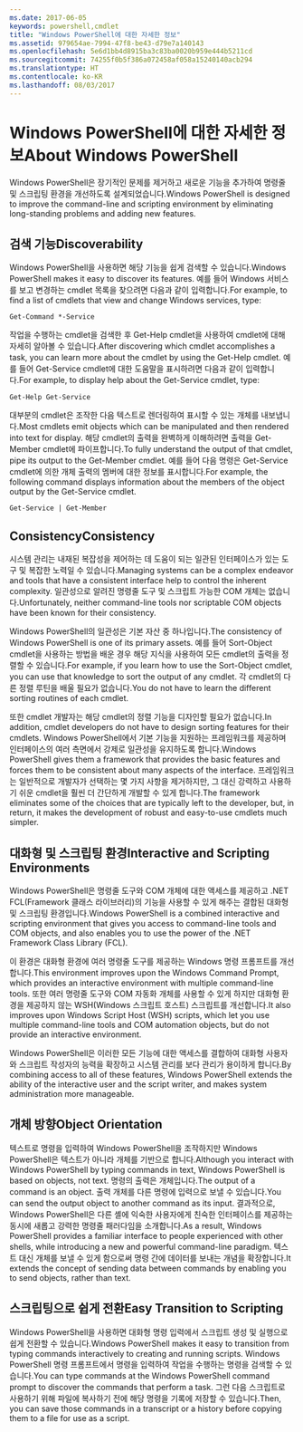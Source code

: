 ```yaml
---
ms.date: 2017-06-05
keywords: powershell,cmdlet
title: "Windows PowerShell에 대한 자세한 정보"
ms.assetid: 979654ae-7994-47f8-be43-d79e7a140143
ms.openlocfilehash: 5e6d1bb4d8915ba3c83ba0020b959e444b5211cd
ms.sourcegitcommit: 74255f0b5f386a072458af058a15240140acb294
ms.translationtype: HT
ms.contentlocale: ko-KR
ms.lasthandoff: 08/03/2017
---
```

# <a name="about-windows-powershell"></a><span data-ttu-id="bbb1e-103">Windows PowerShell에 대한 자세한 정보</span><span class="sxs-lookup"><span data-stu-id="bbb1e-103">About Windows PowerShell</span></span>
<span data-ttu-id="bbb1e-104">Windows PowerShell은 장기적인 문제를 제거하고 새로운 기능을 추가하여 명령줄 및 스크립팅 환경을 개선하도록 설계되었습니다.</span><span class="sxs-lookup"><span data-stu-id="bbb1e-104">Windows PowerShell is designed to improve the command-line and scripting environment by eliminating long-standing problems and adding new features.</span></span>

## <a name="discoverability"></a><span data-ttu-id="bbb1e-105">검색 기능</span><span class="sxs-lookup"><span data-stu-id="bbb1e-105">Discoverability</span></span>
<span data-ttu-id="bbb1e-106">Windows PowerShell을 사용하면 해당 기능을 쉽게 검색할 수 있습니다.</span><span class="sxs-lookup"><span data-stu-id="bbb1e-106">Windows PowerShell makes it easy to discover its features.</span></span> <span data-ttu-id="bbb1e-107">예를 들어 Windows 서비스를 보고 변경하는 cmdlet 목록을 찾으려면 다음과 같이 입력합니다.</span><span class="sxs-lookup"><span data-stu-id="bbb1e-107">For example, to find a list of cmdlets that view and change Windows services, type:</span></span>

```
Get-Command *-Service
```

<span data-ttu-id="bbb1e-108">작업을 수행하는 cmdlet을 검색한 후 Get-Help cmdlet을 사용하여 cmdlet에 대해 자세히 알아볼 수 있습니다.</span><span class="sxs-lookup"><span data-stu-id="bbb1e-108">After discovering which cmdlet accomplishes a task, you can learn more about the cmdlet by using the Get-Help cmdlet.</span></span> <span data-ttu-id="bbb1e-109">예를 들어 Get-Service cmdlet에 대한 도움말을 표시하려면 다음과 같이 입력합니다.</span><span class="sxs-lookup"><span data-stu-id="bbb1e-109">For example, to display help about the Get-Service cmdlet, type:</span></span>

```
Get-Help Get-Service
```
<span data-ttu-id="bbb1e-110">대부분의 cmdlet은 조작한 다음 텍스트로 렌더링하여 표시할 수 있는 개체를 내보냅니다.</span><span class="sxs-lookup"><span data-stu-id="bbb1e-110">Most cmdlets emit objects which can be manipulated and then rendered into text for display.</span></span> <span data-ttu-id="bbb1e-111">해당 cmdlet의 출력을 완벽하게 이해하려면 출력을 Get-Member cmdlet에 파이프합니다.</span><span class="sxs-lookup"><span data-stu-id="bbb1e-111">To fully understand the output of that cmdlet, pipe its output to the Get-Member cmdlet.</span></span> <span data-ttu-id="bbb1e-112">예를 들어 다음 명령은 Get-Service cmdlet에 의한 개체 출력의 멤버에 대한 정보를 표시합니다.</span><span class="sxs-lookup"><span data-stu-id="bbb1e-112">For example, the following command displays information about the members of the object output by the Get-Service cmdlet.</span></span>

```
Get-Service | Get-Member
```

## <a name="consistency"></a><span data-ttu-id="bbb1e-113">Consistency</span><span class="sxs-lookup"><span data-stu-id="bbb1e-113">Consistency</span></span>
<span data-ttu-id="bbb1e-114">시스템 관리는 내재된 복잡성을 제어하는 데 도움이 되는 일관된 인터페이스가 있는 도구 및 복잡한 노력일 수 있습니다.</span><span class="sxs-lookup"><span data-stu-id="bbb1e-114">Managing systems can be a complex endeavor and tools that have a consistent interface help to control the inherent complexity.</span></span> <span data-ttu-id="bbb1e-115">일관성으로 알려진 명령줄 도구 및 스크립트 가능한 COM 개체는 없습니다.</span><span class="sxs-lookup"><span data-stu-id="bbb1e-115">Unfortunately, neither command-line tools nor scriptable COM objects have been known for their consistency.</span></span>

<span data-ttu-id="bbb1e-116">Windows PowerShell의 일관성은 기본 자산 중 하나입니다.</span><span class="sxs-lookup"><span data-stu-id="bbb1e-116">The consistency of Windows PowerShell is one of its primary assets.</span></span> <span data-ttu-id="bbb1e-117">예를 들어 Sort-Object cmdlet을 사용하는 방법을 배운 경우 해당 지식을 사용하여 모든 cmdlet의 출력을 정렬할 수 있습니다.</span><span class="sxs-lookup"><span data-stu-id="bbb1e-117">For example, if you learn how to use the Sort-Object cmdlet, you can use that knowledge to sort the output of any cmdlet.</span></span> <span data-ttu-id="bbb1e-118">각 cmdlet의 다른 정렬 루틴을 배울 필요가 없습니다.</span><span class="sxs-lookup"><span data-stu-id="bbb1e-118">You do not have to learn the different sorting routines of each cmdlet.</span></span>

<span data-ttu-id="bbb1e-119">또한 cmdlet 개발자는 해당 cmdlet의 정렬 기능을 디자인할 필요가 없습니다.</span><span class="sxs-lookup"><span data-stu-id="bbb1e-119">In addition, cmdlet developers do not have to design sorting features for their cmdlets.</span></span> <span data-ttu-id="bbb1e-120">Windows PowerShell에서 기본 기능을 지원하는 프레임워크를 제공하며 인터페이스의 여러 측면에서 강제로 일관성을 유지하도록 합니다.</span><span class="sxs-lookup"><span data-stu-id="bbb1e-120">Windows PowerShell gives them a framework that provides the basic features and forces them to be consistent about many aspects of the interface.</span></span> <span data-ttu-id="bbb1e-121">프레임워크는 일반적으로 개발자가 선택하는 몇 가지 사항을 제거하지만, 그 대신 강력하고 사용하기 쉬운 cmdlet을 훨씬 더 간단하게 개발할 수 있게 합니다.</span><span class="sxs-lookup"><span data-stu-id="bbb1e-121">The framework eliminates some of the choices that are typically left to the developer, but, in return, it makes the development of robust and easy-to-use cmdlets much simpler.</span></span>

## <a name="interactive-and-scripting-environments"></a><span data-ttu-id="bbb1e-122">대화형 및 스크립팅 환경</span><span class="sxs-lookup"><span data-stu-id="bbb1e-122">Interactive and Scripting Environments</span></span>
<span data-ttu-id="bbb1e-123">Windows PowerShell은 명령줄 도구와 COM 개체에 대한 액세스를 제공하고 .NET FCL(Framework 클래스 라이브러리)의 기능을 사용할 수 있게 해주는 결합된 대화형 및 스크립팅 환경입니다.</span><span class="sxs-lookup"><span data-stu-id="bbb1e-123">Windows PowerShell is a combined interactive and scripting environment that gives you access to command-line tools and COM objects, and also enables you to use the power of the .NET Framework Class Library (FCL).</span></span>

<span data-ttu-id="bbb1e-124">이 환경은 대화형 환경에 여러 명령줄 도구를 제공하는 Windows 명령 프롬프트를 개선합니다.</span><span class="sxs-lookup"><span data-stu-id="bbb1e-124">This environment improves upon the Windows Command Prompt, which provides an interactive environment with multiple command-line tools.</span></span> <span data-ttu-id="bbb1e-125">또한 여러 명령줄 도구와 COM 자동화 개체를 사용할 수 있게 하지만 대화형 환경을 제공하지 않는 WSH(Windows 스크립트 호스트) 스크립트를 개선합니다.</span><span class="sxs-lookup"><span data-stu-id="bbb1e-125">It also improves upon Windows Script Host (WSH) scripts, which let you use multiple command-line tools and COM automation objects, but do not provide an interactive environment.</span></span>

<span data-ttu-id="bbb1e-126">Windows PowerShell은 이러한 모든 기능에 대한 액세스를 결합하여 대화형 사용자와 스크립트 작성자의 능력을 확장하고 시스템 관리를 보다 관리가 용이하게 합니다.</span><span class="sxs-lookup"><span data-stu-id="bbb1e-126">By combining access to all of these features, Windows PowerShell extends the ability of the interactive user and the script writer, and makes system administration more manageable.</span></span>

## <a name="object-orientation"></a><span data-ttu-id="bbb1e-127">개체 방향</span><span class="sxs-lookup"><span data-stu-id="bbb1e-127">Object Orientation</span></span>
<span data-ttu-id="bbb1e-128">텍스트로 명령을 입력하여 Windows PowerShell을 조작하지만 Windows PowerShell은 텍스트가 아니라 개체를 기반으로 합니다.</span><span class="sxs-lookup"><span data-stu-id="bbb1e-128">Although you interact with Windows PowerShell by typing commands in text, Windows PowerShell is based on objects, not text.</span></span> <span data-ttu-id="bbb1e-129">명령의 출력은 개체입니다.</span><span class="sxs-lookup"><span data-stu-id="bbb1e-129">The output of a command is an object.</span></span> <span data-ttu-id="bbb1e-130">출력 개체를 다른 명령에 입력으로 보낼 수 있습니다.</span><span class="sxs-lookup"><span data-stu-id="bbb1e-130">You can send the output object to another command as its input.</span></span> <span data-ttu-id="bbb1e-131">결과적으로, Windows PowerShell은 다른 셸에 익숙한 사용자에게 친숙한 인터페이스를 제공하는 동시에 새롭고 강력한 명령줄 패러다임을 소개합니다.</span><span class="sxs-lookup"><span data-stu-id="bbb1e-131">As a result, Windows PowerShell provides a familiar interface to people experienced with other shells, while introducing a new and powerful command-line paradigm.</span></span> <span data-ttu-id="bbb1e-132">텍스트 대신 개체를 보낼 수 있게 함으로써 명령 간에 데이터를 보내는 개념을 확장합니다.</span><span class="sxs-lookup"><span data-stu-id="bbb1e-132">It extends the concept of sending data between commands by enabling you to send objects, rather than text.</span></span>

## <a name="easy-transition-to-scripting"></a><span data-ttu-id="bbb1e-133">스크립팅으로 쉽게 전환</span><span class="sxs-lookup"><span data-stu-id="bbb1e-133">Easy Transition to Scripting</span></span>
<span data-ttu-id="bbb1e-134">Windows PowerShell을 사용하면 대화형 명령 입력에서 스크립트 생성 및 실행으로 쉽게 전환할 수 있습니다.</span><span class="sxs-lookup"><span data-stu-id="bbb1e-134">Windows PowerShell makes it easy to transition from typing commands interactively to creating and running scripts.</span></span> <span data-ttu-id="bbb1e-135">Windows PowerShell 명령 프롬프트에서 명령을 입력하여 작업을 수행하는 명령을 검색할 수 있습니다.</span><span class="sxs-lookup"><span data-stu-id="bbb1e-135">You can type commands at the Windows PowerShell command prompt to discover the commands that perform a task.</span></span> <span data-ttu-id="bbb1e-136">그런 다음 스크립트로 사용하기 위해 파일에 복사하기 전에 해당 명령을 기록에 저장할 수 있습니다.</span><span class="sxs-lookup"><span data-stu-id="bbb1e-136">Then, you can save those commands in a transcript or a history before copying them to a file for use as a script.</span></span>

